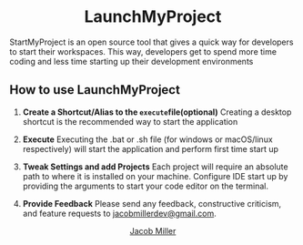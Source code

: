 <p align="center">
  <!-- <a href="https://vt-hacks-live-site.netlify.app/" target="_blank" >
    <img alt="LaunchMyProject" src="" width="180" />
  </a> -->
</p>
<h1 align="center">
  LaunchMyProject
</h1>
StartMyProject is an open source tool that gives a quick way for developers to start their workspaces. This way, developers get to spend more time coding and less time starting up their development environments

## How to use LaunchMyProject

1. **Create a Shortcut/Alias to the `execute`file(optional)**
   Creating a desktop shortcut is the recommended way to start the application

2. **Execute**
   Executing the .bat or .sh file (for windows or macOS/linux respectively) will start the application and perform first time start up

3. **Tweak Settings and add Projects**
   Each project will require an absolute path to where it is installed on your machine. Configure IDE start up by providing the arguments to start your code editor on the terminal.
4. **Provide Feedback**
   Please send any feedback, constructive criticism, and feature requests to [jacobmillerdev@gmail.com](mailto:jacobmillerdev@gmail.com).

<p align="center">
    <a href="https://jacobmiller22.com">Jacob Miller</a>
</p>
